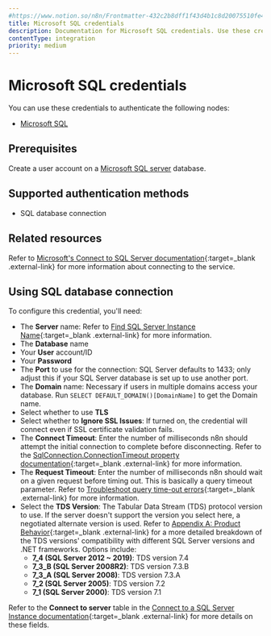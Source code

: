```yaml
---
#https://www.notion.so/n8n/Frontmatter-432c2b8dff1f43d4b1c8d20075510fe4
title: Microsoft SQL credentials
description: Documentation for Microsoft SQL credentials. Use these credentials to authenticate Microsoft SQL in n8n, a workflow automation platform.
contentType: integration
priority: medium
---
```


# Microsoft SQL credentials

You can use these credentials to authenticate the following nodes:

- [Microsoft SQL](/integrations/builtin/app-nodes/n8n-nodes-base.microsoftsql/)

## Prerequisites

Create a user account on a [Microsoft SQL server](https://learn.microsoft.com/en-us/sql/sql-server/what-is-sql-server) database.

## Supported authentication methods

- SQL database connection

## Related resources

Refer to [Microsoft's Connect to SQL Server documentation](https://learn.microsoft.com/en-us/sql/sql-server/connect-to-database-engine?view=sql-server-ver16&tabs=sqldb#connect-to-sql-server){:target=_blank .external-link} for more information about connecting to the service.

## Using SQL database connection

To configure this credential, you'll need:

- The **Server** name: Refer to [Find SQL Server Instance Name](https://learn.microsoft.com/en-us/sql/ssms/tutorials/ssms-tricks){:target=_blank .external-link} for more information.
- The **Database** name
- Your **User** account/ID
- Your **Password**
- The **Port** to use for the connection: SQL Server defaults to 1433; only adjust this if your SQL Server database is set up to use another port.
- The **Domain** name: Necessary if users in multiple domains access your database. Run `SELECT DEFAULT_DOMAIN()[DomainName]` to get the Domain name.
- Select whether to use **TLS**
- Select whether to **Ignore SSL Issues**: If turned on, the credential will connect even if SSL certificate validation fails.
- The **Connect Timeout**: Enter the number of milliseconds n8n should attempt the initial connection to complete before disconnecting. Refer to the [SqlConnection.ConnectionTimeout property documentation](https://learn.microsoft.com/en-us/dotnet/api/system.data.sqlclient.sqlconnection.connectiontimeout){:target=_blank .external-link} for more information.
- The **Request Timeout**: Enter the number of milliseconds n8n should wait on a given request before timing out. This is basically a query timeout parameter. Refer to [Troubleshoot query time-out errors](https://learn.microsoft.com/en-us/troubleshoot/sql/database-engine/performance/troubleshoot-query-timeouts#explanation){:target=_blank .external-link} for more information.
- Select the **TDS Version**: The Tabular Data Stream (TDS) protocol version to use. If the server doesn't support the version you select here, a negotiated alternate version is used. Refer to [Appendix A: Product Behavior](https://learn.microsoft.com/en-us/openspecs/windows_protocols/ms-tds/135d0ebe-5c4c-4a94-99bf-1811eccb9f4a){:target=_blank .external-link} for a more detailed breakdown of the TDS versions' compatibility with different SQL Server versions and .NET frameworks. Options include:
    - **7_4 (SQL Server 2012 ~ 2019)**: TDS version 7.4
    - **7_3_B (SQL Server 2008R2)**: TDS version 7.3.B
    - **7_3_A (SQL Server 2008)**: TDS version 7.3.A
    - **7_2 (SQL Server 2005)**: TDS version 7.2
    - **7_1 (SQL Server 2000)**: TDS version 7.1

Refer to the **Connect to server** table in the [Connect to a SQL Server Instance documentation](https://learn.microsoft.com/en-us/sql/ssms/quickstarts/ssms-connect-query-sql-server){:target=_blank .external-link} for more details on these fields.


